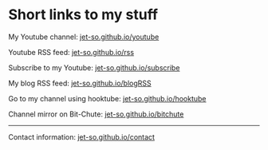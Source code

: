 # Short links to my stuff

My Youtube channel: [jet-so.github.io/youtube](https://jet-so.github.io/youtube/)

Youtube RSS feed: [jet-so.github.io/rss](https://jet-so.github.io/rss/)

Subscribe to my Youtube: [jet-so.github.io/subscribe](https://jet-so.github.io/subscribe/)

My blog RSS feed: [jet-so.github.io/blogRSS](https://jet-so.github.io/blogRSS/)

Go to my channel using hooktube: [jet-so.github.io/hooktube](https://jet-so.github.io/hooktube/)

Channel mirror on Bit-Chute: [jet-so.github.io/bitchute](https://jet-so.github.io/bitchute/)

---

Contact information: [jet-so.github.io/contact](https://jet-so.github.io/contact/)
